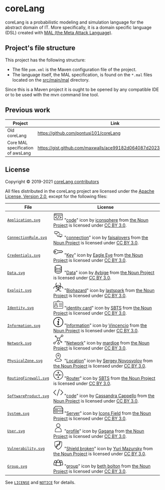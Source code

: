 # coreLang
coreLang is a probabilistic modeling and simulation language for the abstract domain of IT. More specifically, it is a domain specific language (DSL) created with [MAL (the Meta Attack Language)](https://mal-lang.org/).


## Project's file structure

This project has the following structure:

* The file `pom.xml` is the Maven configuration file of the project.
* The language itself, the MAL specification, is found on the `*.mal` files located on the [src/main/mal](src/main/mal) directory.

Since this is a Maven project it is ought to be opened by any compatible IDE or to be used with the mvn command line tool.

## Previous work

| Project | Link |
| --- | --- |
| Old coreLang | <https://github.com/pontusj101/coreLang> |
| Core MAL specification of awsLang | <https://gist.github.com/maxwalls/ace99182d064087d2023553337e953c4> |

## License

Copyright © 2019-2021 [coreLang contributors](https://mal-lang.org/coreLang/contributors.html)

All files distributed in the coreLang project are licensed under the [Apache License, Version 2.0](https://www.apache.org/licenses/LICENSE-2.0), except for the following files:

| File | License |
| --- | --- |
| [`Application.svg`](src/main/resources/icons/Application.svg) | <img src="src/main/resources/icons/Application.svg" alt="Application.svg" width="32" height="32"/> "[code](https://thenounproject.com/term/code/409495/)" icon by [iconsphere](https://thenounproject.com/iconsphere/) from [the Noun Project](https://thenounproject.com/) is licensed under [CC BY 3.0](https://creativecommons.org/licenses/by/3.0/). |
| [`ConnectionRule.svg`](src/main/resources/icons/ConnectionRule.svg) | <img src="src/main/resources/icons/ConnectionRule.svg" alt="Connection.svg" width="32" height="32"/> "[connection](https://thenounproject.com/term/connection/2968722/)" icon by [faisalovers](https://thenounproject.com/muhammadfaisal40/) from [the Noun Project](https://thenounproject.com/) is licensed under [CC BY 3.0](https://creativecommons.org/licenses/by/3.0/). |
| [`Credentials.svg`](src/main/resources/icons/Credentials.svg) | <img src="src/main/resources/icons/Credentials.svg" alt="Credentials.svg" width="32" height="32"/> "[Key](https://thenounproject.com/term/key/2284382/)" icon by [Eagle Eye](https://thenounproject.com/eagleeye/) from [the Noun Project](https://thenounproject.com/) is licensed under [CC BY 3.0](https://creativecommons.org/licenses/by/3.0/). |
| [`Data.svg`](src/main/resources/icons/Data.svg) | <img src="src/main/resources/icons/Data.svg" alt="Data.svg" width="32" height="32"/> "[Data](https://thenounproject.com/term/data/1522775/)" icon by [Aybige](https://thenounproject.com/aybigeaya/) from [the Noun Project](https://thenounproject.com/) is licensed under [CC BY 3.0](https://creativecommons.org/licenses/by/3.0/). |
| [`Exploit.svg`](src/main/resources/icons/Exploit.svg) | <img src="src/main/resources/icons/Exploit.svg" alt="Exploit.svg" width="32" height="32"/> "[Biohazard](https://thenounproject.com/term/biohazard/288075/)" icon by [lastspark](https://thenounproject.com/lastspark/) from [the Noun Project](https://thenounproject.com/) is licensed under [CC BY 3.0](https://creativecommons.org/licenses/by/3.0/). |
| [`Identity.svg`](src/main/resources/icons/Identity.svg) | <img src="src/main/resources/icons/Identity.svg" alt="Identity.svg" width="32" height="32"/> "[identity card](https://thenounproject.com/term/identity-card/2894224/)" icon by [SBTS](https://thenounproject.com/sbts2018/) from [the Noun Project](https://thenounproject.com/) is licensed under [CC BY 3.0](https://creativecommons.org/licenses/by/3.0/). |
| [`Information.svg`](src/main/resources/icons/Information.svg) | <img src="src/main/resources/icons/Information.svg" alt="Information.svg" width="32" height="32"/> "[Information](https://thenounproject.com/term/information/3267721/)" icon by [Vincencio](https://thenounproject.com/vincenciogilberto/) from [the Noun Project](https://thenounproject.com/) is licensed under [CC BY 3.0](https://creativecommons.org/licenses/by/3.0/). |
| [`Network.svg`](src/main/resources/icons/Network.svg) | <img src="src/main/resources/icons/Network.svg" alt="Network.svg" width="32" height="32"/> "[Network](https://thenounproject.com/term/network/2580746/)" icon by [mardjoe](https://thenounproject.com/mereketeheloany/) from [the Noun Project](https://thenounproject.com/) is licensed under [CC BY 3.0](https://creativecommons.org/licenses/by/3.0/). |
| [`PhysicalZone.svg`](src/main/resources/icons/PhysicalZone.svg) | <img src="src/main/resources/icons/PhysicalZone.svg" alt="PhysicalZone.svg" width="32" height="32"/> "[Location](https://thenounproject.com/term/location/197119/)" icon by [Sergey Novosyolov](https://thenounproject.com/sergey.novosyolov/) from [the Noun Project](https://thenounproject.com/) is licensed under [CC BY 3.0](https://creativecommons.org/licenses/by/3.0/). |
| [`RoutingFirewall.svg`](src/main/resources/icons/RoutingFirewall.svg) | <img src="src/main/resources/icons/RoutingFirewall.svg" alt="RoutingFirewall.svg" width="32" height="32"/> "[Router](https://thenounproject.com/term/router/1602484/)" icon by [SBTS](https://thenounproject.com/sbts2018/) from [the Noun Project](https://thenounproject.com/) is licensed under [CC BY 3.0](https://creativecommons.org/licenses/by/3.0/). |
| [`SoftwareProduct.svg`](src/main/resources/icons/SoftwareProduct.svg) | <img src="src/main/resources/icons/SoftwareProduct.svg" alt="SoftwareProduct.svg" width="32" height="32"/> "[code](https://thenounproject.com/term/code/229789/)" icon by [Cassandra Cappello](https://thenounproject.com/cappellodesigns/) from [the Noun Project](https://thenounproject.com/) is licensed under [CC BY 3.0](https://creativecommons.org/licenses/by/3.0/). |
| [`System.svg`](src/main/resources/icons/System.svg) | <img src="src/main/resources/icons/System.svg" alt="System.svg" width="32" height="32"/> "[Server](https://thenounproject.com/term/server/3303099/)" icon by [Icons Field](https://thenounproject.com/iconsdream96/) from [the Noun Project](https://thenounproject.com/) is licensed under [CC BY 3.0](https://creativecommons.org/licenses/by/3.0/). |
| [`User.svg`](src/main/resources/icons/User.svg) | <img src="src/main/resources/icons/User.svg" alt="User.svg" width="32" height="32"/> "[profile](https://thenounproject.com/term/profile/2027523/)" icon by [Gagana](https://thenounproject.com/gaganasaki10/) from [the Noun Project](https://thenounproject.com/) is licensed under [CC BY 3.0](https://creativecommons.org/licenses/by/3.0/). |
| [`Vulnerability.svg`](src/main/resources/icons/Vulnerability.svg) | <img src="src/main/resources/icons/Vulnerability.svg" alt="Vulnerability.svg" width="32" height="32"/> "[Shield broken](https://thenounproject.com/term/shield-broken/303944/)" icon by [Yuri Mazursky](https://thenounproject.com/colo/) from [the Noun Project](https://thenounproject.com/) is licensed under [CC BY 3.0](https://creativecommons.org/licenses/by/3.0/). |
| [`Group.svg`](src/main/resources/icons/Group.svg) | <img src="src/main/resources/icons/Group.svg" alt="Group.svg" width="32" height="32"/> "[group](https://thenounproject.com/term/group/1546821/)" icon by [beth bolton](https://thenounproject.com/bethbolton/) from [the Noun Project](https://thenounproject.com/) is licensed under [CC BY 3.0](https://creativecommons.org/licenses/by/3.0/). |

See [`LICENSE`](LICENSE) and [`NOTICE`](NOTICE) for details.
